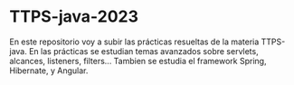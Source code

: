 # TTPS-java-2023

En este repositorio voy a subir las prácticas resueltas de la materia TTPS-java.
En las prácticas se estudian temas avanzados sobre servlets, alcances, listeners, filters...
Tambien se estudia el framework Spring, Hibernate, y Angular.